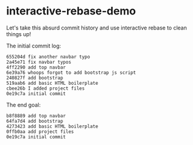 # interactive-rebase-demo

Let's take this absurd commit history and use interactive rebase to clean things up!  

The initial commit log:

```
655204d fix another navbar typo
2a45e71 fix navbar typos
4ff2290 add top navbar
6e39a76 whoops forgot to add bootstrap js script
240827f add bootstrap
519aab6 add basic HTML boilerplate
cbee26b I added project files
0e19c7a initial commit
```
The end goal:

```
b8f8889 add top navbar
64fa7d4 add bootstrap
4273423 add basic HTML boilerplate
0ffb0aa add project files
0e19c7a initial commit
```
